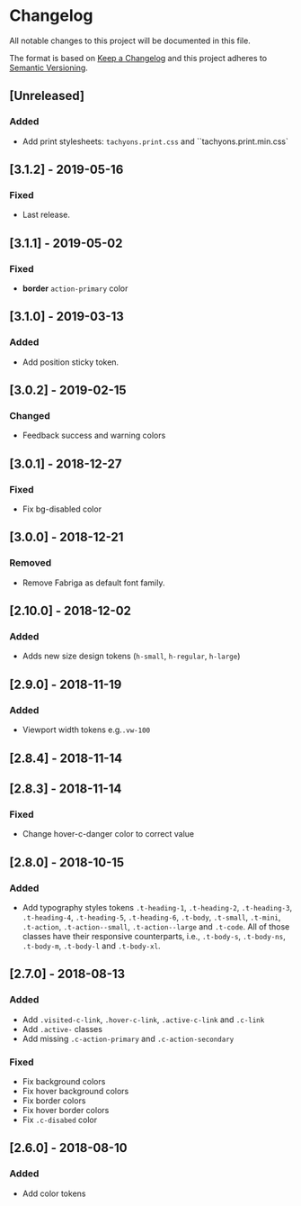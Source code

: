 # Changelog

All notable changes to this project will be documented in this file.

The format is based on [Keep a Changelog](http://keepachangelog.com/en/1.0.0/)
and this project adheres to [Semantic Versioning](http://semver.org/spec/v2.0.0.html).

## [Unreleased]

### Added

- Add print stylesheets: `tachyons.print.css` and ``tachyons.print.min.css`

## [3.1.2] - 2019-05-16

### Fixed

- Last release.

## [3.1.1] - 2019-05-02

### Fixed

- **border** `action-primary` color

## [3.1.0] - 2019-03-13

### Added

- Add position sticky token.

## [3.0.2] - 2019-02-15

### Changed

- Feedback success and warning colors

## [3.0.1] - 2018-12-27

### Fixed

- Fix bg-disabled color

## [3.0.0] - 2018-12-21

### Removed

- Remove Fabriga as default font family.

## [2.10.0] - 2018-12-02

### Added

- Adds new size design tokens (`h-small`, `h-regular`, `h-large`)

## [2.9.0] - 2018-11-19

### Added

- Viewport width tokens e.g.`.vw-100`

## [2.8.4] - 2018-11-14

## [2.8.3] - 2018-11-14

### Fixed

- Change hover-c-danger color to correct value

## [2.8.0] - 2018-10-15

### Added

- Add typography styles tokens `.t-heading-1`, `.t-heading-2`, `.t-heading-3`, `.t-heading-4`, `.t-heading-5`, `.t-heading-6`, `.t-body`, `.t-small`, `.t-mini`, `.t-action`, `.t-action--small`, `.t-action--large` and `.t-code`. All of those classes have their responsive counterparts, i.e., `.t-body-s`, `.t-body-ns`, `.t-body-m`, `.t-body-l` and `.t-body-xl`.

## [2.7.0] - 2018-08-13

### Added

- Add `.visited-c-link`, `.hover-c-link`, `.active-c-link` and `.c-link`
- Add `.active-` classes
- Add missing `.c-action-primary` and `.c-action-secondary`

### Fixed

- Fix background colors
- Fix hover background colors
- Fix border colors
- Fix hover border colors
- Fix `.c-disabed` color

## [2.6.0] - 2018-08-10

### Added

- Add color tokens
